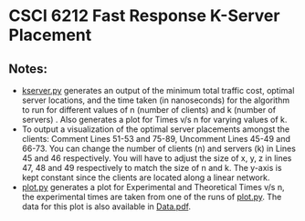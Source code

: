 # CSCI 6212 Fast Response K-Server Placement
## Notes:
- [kserver.py](https://github.com/RajatRayaraddi24/CSCI-6212_Fast_Response_K-Server_Placement/blob/main/kserver.py) generates an output of the minimum total traffic cost, optimal server locations, and the time taken (in nanoseconds) for the algorithm to run for different values of n (number of clients) and k (number of servers) . Also generates a plot for Times v/s n for varying values of k.
- To output a visualization of the optimal server placements amongst the clients: Comment Lines 51-53 and 75-89, Uncomment Lines 45-49 and 66-73. You can change the number of clients (n) and servers (k) in Lines 45 and 46 respectively. You will have to adjust the size of x, y, z in lines 47, 48 and 49 respectively to match the size of n and k. The y-axis is kept constant since the clients are located along a linear network.
- [plot.py](https://github.com/RajatRayaraddi24/CSCI-6212_Fast_Response_K-Server_Placement/blob/main/plot.py) generates a plot for Experimental and Theoretical Times v/s n, the experimental times are taken from one of the runs of [plot.py](https://github.com/RajatRayaraddi24/CSCI-6212_Fast_Response_K-Server_Placement/blob/main/plot.py). The data for this plot is also available in [Data.pdf](https://github.com/RajatRayaraddi24/CSCI-6212_Fast_Response_K-Server_Placement/blob/main/Data.pdf).
